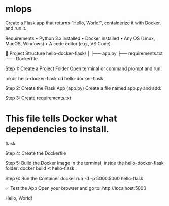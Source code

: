 # mlops 


Create a Flask app that returns “Hello, World!”, containerize it with Docker, and run it.

 Requirements
•	Python 3.x installed
•	Docker installed
•	Any OS (Linux, MacOS, Windows)
•	A code editor (e.g., VS Code)

📁 Project Structure
hello-docker-flask/
│
├── app.py
├── requirements.txt
└── Dockerfile


Step 1: Create a Project Folder
Open terminal or command prompt and run:

mkdir hello-docker-flask
cd hello-docker-flask

Step 2: Create the Flask App (app.py)
Create a file named app.py and add:



Step 3: Create requirements.txt

# This file tells Docker what dependencies to install.
flask


Step 4: Create the Dockerfile


Step 5: Build the Docker Image
In the terminal, inside the hello-docker-flask folder:
docker build -t hello-flask .

Step 6: Run the Container
docker run -d -p 5000:5000 hello-flask

✅ Test the App
Open your browser and go to:
http://localhost:5000

Hello, World!

